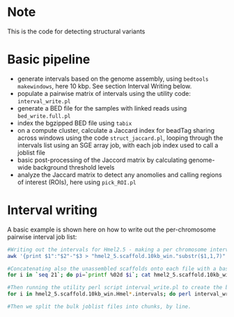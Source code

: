# Note

This is the code for detecting structural variants

# Basic pipeline

- generate intervals based on the genome assembly, using `bedtools makewindows`, here 10 kbp. See section Interval Writing below.
- populate a pairwise matrix of intervals using the utility code: `interval_write.pl`
- generate a BED file for the samples with linked reads using `bed_write.full.pl`
- index the bgzipped BED file using `tabix`
- on a compute cluster, calculate a Jaccard index for beadTag sharing across windows using the code `struct_jaccard.pl`, looping through the intervals list using an SGE array job, with each job index used to call a joblist file
- basic post-processing of the Jaccord matrix by calculating genome-wide background threshold levels
- analyze the Jaccard matrix to detect any anomolies and calling regions of interest (ROIs), here using `pick_ROI.pl`

# Interval writing

A basic example is shown here on how to write out the per-chromosome pairwise interval job list:
```bash
#Writing out the intervals for Hmel2.5 - making a per chromosome interval file, in the CHROM:START-END format. Here the first 7 characters of col1 is the hmel2.5 scaffold name.
awk '{print $1":"$2"-"$3 > "hmel2_5.scaffold.10kb_win."substr($1,1,7)".intervals"}'  hmel2_5.scaffold.10kb_win.bed

#Concatenating also the unassembled scaffolds onto each file with a bash loop
for i in `seq 21`; do pi=`printf %02d $i`; cat hmel2_5.scaffold.10kb_win.Hmel200.intervals >> hmel2_5.scaffold.10kb_win.Hmel2$pi.intervals; done

#Then running the utility perl script interval_write.pl to create the bulk joblist file
for i in hmel2_5.scaffold.10kb_win.Hmel*.intervals; do perl interval_write.pl $i; done > joblist/hmel2.5.bulk

#Then we split the bulk joblist files into chunks, by line.
```
